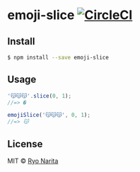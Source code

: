 # emoji-slice [![CircleCI](https://circleci.com/gh/cakecatz/emoji-slice/tree/master.svg?style=svg)](https://circleci.com/gh/cakecatz/emoji-slice/tree/master)

## Install

```bash
$ npm install --save emoji-slice
```

## Usage

```js
'😽😽😽'.slice(0, 1);
//=> �

emojiSlice('😽😽😽', 0, 1);
//=> 😽
```

## License
MIT © [Ryo Narita](https://github.com/cakecatz)